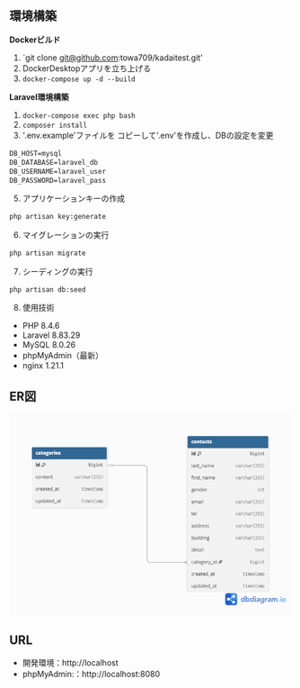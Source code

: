 ## 環境構築
**Dockerビルド**
1. `git clone git@github.com:towa709/kadaitest.git'
2. DockerDesktopアプリを立ち上げる
3. `docker-compose up -d --build`

**Laravel環境構築**
1. `docker-compose exec php bash`
2. `composer install`
3. '.env.example'ファイルを コピーして'.env'を作成し、DBの設定を変更
``` text
DB_HOST=mysql
DB_DATABASE=laravel_db
DB_USERNAME=laravel_user
DB_PASSWORD=laravel_pass
```
5. アプリケーションキーの作成
``` bash
php artisan key:generate
```

6. マイグレーションの実行
``` bash
php artisan migrate
```

7. シーディングの実行
``` bash
php artisan db:seed
```
8. 使用技術
- PHP  8.4.6
- Laravel 8.83.29
- MySQL 8.0.26 
- phpMyAdmin（最新）
- nginx 1.21.1

## ER図
![ER図](docs/er.png)


## URL
- 開発環境：http://localhost
- phpMyAdmin:：http://localhost:8080